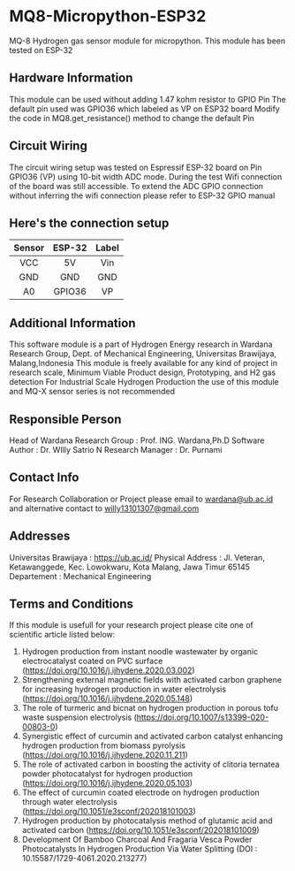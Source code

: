 # MQ8-Micropython-ESP32
MQ-8 Hydrogen gas sensor module for micropython. This module has been tested on ESP-32

## Hardware Information
This module can be used without adding 1.47 kohm resistor to GPIO Pin
The default pin used was GPIO36 which labeled as VP on ESP32 board
Modify the code in MQ8.get_resistance() method to change the default Pin

## Circuit Wiring
The circuit wiring setup was tested on Espressif ESP-32 board on Pin GPIO36 (VP) using 10-bit width ADC mode. During the test Wifi connection of the board
was still accessible. To extend the ADC GPIO connection without inferring the wifi connection please refer to ESP-32 GPIO manual

Here's the connection setup
---
| Sensor | ESP-32 | Label |
| :---: | :---: | :---: |
| VCC | 5V | Vin |
| GND | GND | GND |
| A0 | GPIO36 | VP |

## Additional Information
This software module is a part of Hydrogen Energy research in Wardana Research Group, Dept. of Mechanical Engineering, Universitas Brawijaya, Malang,Indonesia
This module is freely available for any kind of project in research scale, Minimum Viable Product design, Prototyping, and H2 gas detection
For Industrial Scale Hydrogen Production the use of this module and MQ-X sensor series is not recommended

## Responsible Person
Head of Wardana Research Group : Prof. ING. Wardana,Ph.D
Software Author                : Dr. WIlly Satrio N
Research Manager               : Dr. Purnami

## Contact Info
For Research Collaboration or Project please email to wardana@ub.ac.id and alternative contact to willy13101307@gmail.com

## Addresses
Universitas Brawijaya          : https://ub.ac.id/
Physical Address               : Jl. Veteran, Ketawanggede, Kec. Lowokwaru, Kota Malang, Jawa Timur 65145
Departement                    : Mechanical Engineering

## Terms and Conditions
If this module is usefull for your research project please cite one of scientific article listed below:
1. Hydrogen production from instant noodle wastewater by organic electrocatalyst coated on PVC surface 
   (https://doi.org/10.1016/j.ijhydene.2020.03.002)
2. Strengthening external magnetic fields with activated carbon graphene for increasing hydrogen production in water electrolysis 
   (https://doi.org/10.1016/j.ijhydene.2020.05.148)
3. The role of turmeric and bicnat on hydrogen production in porous tofu waste suspension electrolysis
   (https://doi.org/10.1007/s13399-020-00803-0)
4. Synergistic effect of curcumin and activated carbon catalyst enhancing hydrogen production from biomass pyrolysis
   (https://doi.org/10.1016/j.ijhydene.2020.11.211)
5. The role of activated carbon in boosting the activity of clitoria ternatea powder photocatalyst for hydrogen production
   (https://doi.org/10.1016/j.ijhydene.2020.05.103)
6. The effect of curcumin coated electrode on hydrogen production through water electrolysis
   (https://doi.org/10.1051/e3sconf/202018101003)
7. Hydrogen production by photocatalysis method of glutamic acid and activated carbon
   (https://doi.org/10.1051/e3sconf/202018101009)
8. Development Of Bamboo Charcoal And Fragaria Vesca Powder Photocatalysts In Hydrogen Production Via Water Splitting
   (DOI : 10.15587/1729-4061.2020.213277)


